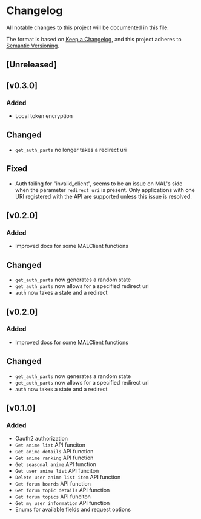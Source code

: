 # Changelog

All notable changes to this project will be documented in this file.

The format is based on [Keep a Changelog](https://keepachangelog.com/en/1.0.0/),
and this project adheres to [Semantic Versioning](https://semver.org/spec/v2.0.0.html).

## [Unreleased]


## [v0.3.0]
### Added
- Local token encryption

## Changed
- `get_auth_parts` no longer takes a redirect uri

## Fixed
- Auth failing for "invalid_client", seems to be an issue on MAL's side when the parameter `redirect_uri` is present. Only applications with one URI registered with the API are supported unless this issue is resolved.

## [v0.2.0]
### Added 
- Improved docs for some MALClient functions

## Changed
- `get_auth_parts` now generates a random state
- `get_auth_parts` now allows for a specified redirect uri
- `auth` now takes a state and a redirect

## [v0.2.0]
### Added 
- Improved docs for some MALClient functions

## Changed
- `get_auth_parts` now generates a random state
- `get_auth_parts` now allows for a specified redirect uri
- `auth` now takes a state and a redirect


## [v0.1.0]
### Added
- Oauth2 authorization 
- `Get anime list` API funciton
- `Get anime details` API function
- `Get anime ranking` API function
- `Get seasonal anime` API function
- `Get user anime list` API funciton
- `Delete user anime list item` API function
- `Get forum boards` API function
- `Get forum topic details` API function
- `Get forum topics` API funciton
- `Get my user information` API function
- Enums for available fields and request options
